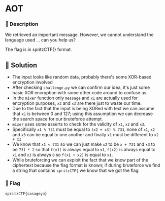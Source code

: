 # AOT

### 📄 Description

We retrieved an important message.
However, we cannot understand the language used ...
can you help us?

The flag is in spritzCTF{} format.

## 🔑 Solution

* The input looks like random data, probably there's some XOR-based encryption involved
* After checking `challenge.py` we can confirm our idea, it's just some basic XOR encryption with some other code around to confuse us.
* In the `mixer` function only `message` and `x1` are actually used for encryption purposes, `x2` and `x3` are there just to waste our time.
* Due to the fact that the input is being XORed with text we can assume that `x1` is between 0 and 127; using this assumption we can decrease the search space for our bruteforce attempt.
* `mixer` uses some asserts to check for the validity of `x1`, `x2` and `x3`.
* Specifically `x1 % 731` must be equal to `(x2 + x3) % 731`, none of `x1`, `x2` and `x3` can be equal to one another and finally `x1` must be different to `x2 + x3`
* We know that `x1 < 731` so we can just make `x2` to be `x + 731` and `x3` to be `731 * 2` so that `f(x1)` is always equal to `x1`, `f(x2)` is always equal to `x1` and `x3` is always `0` so `f(x1 + x2)` is equal to `x1`.
* While bruteforcing we can exploit the fact that we know part of the ciphertext because the flag format is known; if during bruteforce we find a string that contains `spritzCTF{` we know that we got the flag

### 🚩 Flag

```plain
spritzCTF{sasageyo}
```
